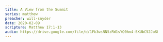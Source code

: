 ```yaml
---
title: A View from the Summit
series: matthew
preacher: will-snyder
date: 2020-02-09
scripture: Matthew 17:1-13
audio: https://drive.google.com/file/d/1Fb3wsNN5zRW1sYQ0hn4-SXUbC52JoSLU/view
---
```

